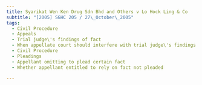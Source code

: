 ```yaml
---
title: Syarikat Wen Ken Drug Sdn Bhd and Others v Lo Hock Ling & Co
subtitle: "[2005] SGHC 205 / 27\_October\_2005"
tags:
  - Civil Procedure
  - Appeals
  - Trial judge\'s findings of fact
  - When appellate court should interfere with trial judge\'s findings of fact
  - Civil Procedure
  - Pleadings
  - Appellant omitting to plead certain fact
  - Whether appellant entitled to rely on fact not pleaded

---
```


